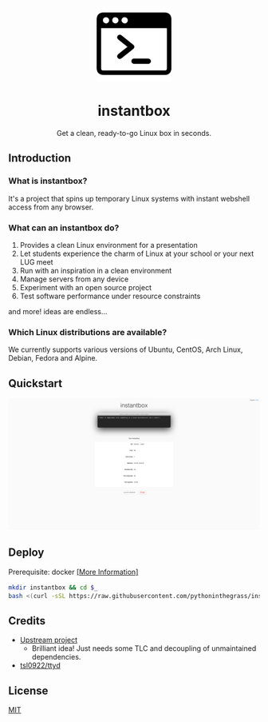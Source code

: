 <div align="center">

![logo](static/logo.png)

# instantbox

Get a clean, ready-to-go Linux box in seconds.

</div>

## Introduction

### What is instantbox?

It's a project that spins up temporary Linux systems with instant webshell access from any browser.

### What can an instantbox do?

1. Provides a clean Linux environment for a presentation
2. Let students experience the charm of Linux at your school or your next LUG meet
3. Run with an inspiration in a clean environment
4. Manage servers from any device
5. Experiment with an open source project
6. Test software performance under resource constraints

and more! ideas are endless...

### Which Linux distributions are available?

We currently supports various versions of Ubuntu, CentOS, Arch Linux, Debian, Fedora and Alpine.

## Quickstart

![Demo screenshot](static/instantbox.png)

## Deploy

Prerequisite: docker [[More Information]](https://docs.docker.com/install/)

```bash
mkdir instantbox && cd $_
bash <(curl -sSL https://raw.githubusercontent.com/pythoninthegrass/instantbox/master/init.sh)
```

## Credits

* [Upstream project](https://github.com/instantbox/instantbox)
  * Brilliant idea! Just needs some TLC and decoupling of unmaintained dependencies.
* [tsl0922/ttyd](https://github.com/tsl0922/ttyd)

## License

[MIT](LICENSE)
